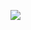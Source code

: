 ![](https://github-readme-stats-git-masterrstaa-rickstaa.vercel.app/api/top-langs/?username=MIN-GOL&theme=dark)
